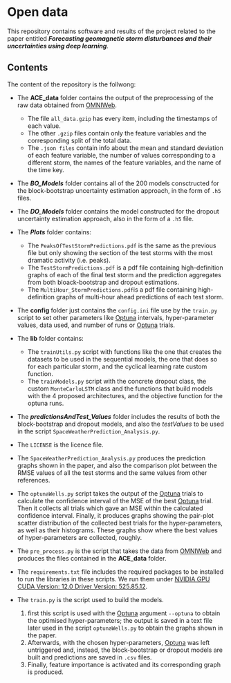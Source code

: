 # Open data

This repository contains software and results of the project related to the paper entitled _**Forecasting geomagnetic storm disturbances and their uncertainties using deep learning**_.

## Contents

The content of the repository is the follwong:

* The **ACE_data** folder contains the output of the preprocessing of the raw data obtained from [OMNIWeb](https://omniweb.gsfc.nasa.gov).
	* The file ```all_data.gzip``` has every item, including the timestamps of each value.
	* The other ```.gzip``` files contain only the feature variables and the corresponding split of the total data.
	* The ```.json files``` contain info about the mean and standard deviation of each feature variable, the number of values corresponding to a different storm, the names of the feature variables, and the name of the time key.
	
* The ***BO_Models*** folder contains all of the 200 models consctructed for the block-bootstrap uncertainty estimation approach, in the form of ```.h5``` files.

* The ***DO_Models*** folder contains the model constructed for the dropout uncertainty estimation approach, also in the form of a ```.h5``` file.

* The ***Plots*** folder contains:
	* The ```PeaksOfTestStormPredictions.pdf``` is the same as the previous file but only showing the section of the test storms with the most dramatic activity (i.e. peaks).
	* The ```TestStormPredictions.pdf``` is a pdf file containing high-definition graphs of each of the final test storm and the prediction aggregates from both bloack-bootstrap and dropout estimations.
	* The ```MultiHour_StormPredictions.pdf```is a pdf file containing high-definition graphs of multi-hour ahead predictions of each test storm.

* The **config** folder just contains the ```config.ini``` file use by the ```train.py``` script to set other parameters like [Optuna](https://optuna.org/) intervals, hyper-parameter values, data used, and number of runs or [Optuna](https://optuna.org/) trials.
	
* The **lib** folder contains:
	* The ```trainUtils.py``` script with functions like the one that creates the datasets to be used in the sequential models, the one that does so for each particular storm, and the cyclical learning rate custom function.
	* The ```trainModels.py``` script with the concrete dropout class, the custom ```MonteCarloLSTM``` class and the functions that build models with the 4 proposed architectures, and the objective function for the optuna runs.
	
* The ***predictionsAndTest_Values*** folder includes the results of both the block-bootstrap and dropout models, and also the _testValues_ to be used in the script ```SpaceWeatherPrediction_Analysis.py```.

* The ```LICENSE``` is the licence file.
	
* The ```SpaceWeatherPrediction_Analysis.py``` produces the prediction graphs shown in the paper, and also the comparison plot between the RMSE values of all the test storms and the same values from other references.
	
* The ```optunaWells.py``` script takes the output of the [Optuna](https://optuna.org/) trials to calculate the confidence interval of the MSE of the best [Optuna](https://optuna.org/) trial. Then it collects all trials which gave an MSE within the calculated confidence interval. Finally, it produces graphs showing the pair-plot scatter distribution of the collected best trials for the hyper-parameters, as well as their histograms. These graphs show where the best values of hyper-parameters are collected, roughly.

* The ```pre_process.py``` is the script that takes the data from [OMNIWeb](https://omniweb.gsfc.nasa.gov) and produces the files contained in the **ACE_data** folder.

* The ```requirements.txt``` file includes the required packages to be installed to run the libraries in these scripts. We run them under [NVIDIA GPU CUDA Version: 12.0  Driver Version: 525.85.12](https://www.nvidia.com/Download/driverResults.aspx/198879/es/).

* The ```train.py``` is the script used to build the models.
	1. first this script is used with the [Optuna](https://optuna.org/) argument ```--optuna``` to obtain the optimised hyper-parameters; the output is saved in a text file later used in the script ```optunaWells.py``` to obtain the graphs shown in the paper.
	2. Afterwards, with the chosen hyper-parameters, [Optuna](https://optuna.org/) was left untriggered and, instead, the block-bootstrap or dropout models are built and predictions are saved in ```.csv``` files.
	3. Finally, feature importance is activated and its corresponding graph is produced.


	










